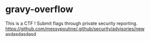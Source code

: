 # gravy-overflow

This is a CTF !
Submit flags through private security reporting. https://github.com/messypoutine/.github/security/advisories/new
asdasdasdasd
